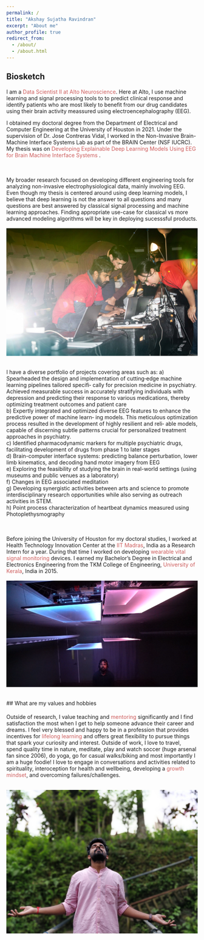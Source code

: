 ```yaml
---
permalink: /
title: "Akshay Sujatha Ravindran"
excerpt: "About me"
author_profile: true
redirect_from: 
  - /about/
  - /about.html
---
```


## Biosketch
<p style="font-family: Garamond; font-size:14pt; font-style:normal">
  
I am a <span style="color:IndianRed ">Data Scientist II at Alto Neuroscience</span>. Here at Alto, I use machine learning and signal processing tools to to predict clinical response and identify patients who are most likely to benefit from our drug candidates using their brain activity meassured using electroencephalography (EEG). <br/>

I obtained my doctoral degree from the Department of Electrical and Computer Engineering at the University of Houston in 2021. Under the supervision of Dr. Jose Contreras Vidal, I worked in the Non-Invasive Brain-Machine Interface Systems Lab as part of the BRAIN Center (NSF IUCRC). My thesis was on <span style="color:IndianRed  ">Developing Explainable Deep Learning Models Using EEG for Brain Machine Interface Systems</span> .


 
<br/>
<br/>
My broader research focused on developing different engineering tools for analyzing non-invasive electrophysiological data, mainly involving EEG. Even though my thesis is centered around using deep learning models, I believe that deep learning is not the answer to all questions and many questions are best answered by classical signal processing and machine learning approaches. Finding appropriate use-case for classical vs more advanced modeling algorithms will be key in deploying sucesssful products.


 
<br/>
<br/><img src='/images/BOA5.jpg'>
<br/>
<br/>

I have a diverse portfolio of projects covering areas such as:
a) Spearheaded the design and implementation of cutting‐edge machine learning pipelines tailored specifi‐ cally for precision medicine in psychiatry. Achieved measurable success in accurately stratifying individuals with depression and predicting their response to various medications, thereby optimizing treatment outcomes and patient care<br/>
b) Expertly integrated and optimized diverse EEG features to enhance the predictive power of machine learn‐ ing models. This meticulous optimization process resulted in the development of highly resilient and reli‐ able models, capable of discerning subtle patterns crucial for personalized treatment approaches in psychiatry.<br/>
c) Identified pharmacodynamic markers for multiple psychiatric drugs, facilitating development of drugs from phase 1 to later stages<br/>
d) Brain-computer interface systems: predicting balance perturbation, lower limb kinematics, and decoding hand motor imagery from EEG<br/>
e) Exploring the feasibility of studying the brain in real-world settings (using museums and public venues as a laboratory)<br/>
f) Changes in EEG associated meditation<br/>
g) Developing synergistic activities between arts and science to promote interdisciplinary research opportunities while also serving as outreach activities in STEM.<br/>
h) Point process characterization of heartbeat dynamics measured using Photoplethysmography <br/>
 
<br/>
<br/> 
Before joining the University of Houston for my doctoral studies, I worked at Health Technology Innovation Center at the <span style="color:IndianRed ">IIT Madras</span>, India as a Research Intern for a year. During that time I worked on developing <span style="color:IndianRed ">wearable vital signal monitoring</span> devices. I earned my Bachelor’s Degree in Electrical and Electronics Engineering from the TKM College of Engineering, <span style="color:IndianRed ">University of Kerala</span>, India in 2015.



<br/>
<br/><img src='/images/2_1.png'>
<br/>
<br/>

</p>
## What are my values and hobbies

<p style="font-family: Garamond; font-size:14pt; font-style:normal">

Outside of research,  I value teaching and <span style="color:IndianRed ">mentoring</span>  significantly and I find satisfaction the most when I get to help someone advance their career and dreams. I feel very blessed and happy to be in a profession that provides incentives for <span style="color:IndianRed ">lifelong learning</span> and offers great flexibility to pursue things that spark your curiosity and interest. Outside of work, I love to travel, spend quality time in nature, meditate, play and watch soccer (huge arsenal fan since 2006), do yoga, go for casual walks/biking and most importantly I am a huge foodie! I love to engage in conversations and activities related to spirituality, interoception for health and wellbeing, developing a <span style="color:IndianRed ">growth mindset</span>, and overcoming failures/challenges.
 
<br/><img src='/images/ASR1.jpg'>
</p>
